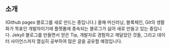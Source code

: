 
## 소개

(Github pages 블로그를 새로 만드는 중입니다.) 올해 머신러닝, 블록체인, Git의 생활화가 목표인 개발자이기에 플랫폼에 종속되는 블로그가 싫어 새로 만들고 있는 중입니다. Jekyll 블로그를 만들면서 얻은 Tip, 개발자로 경험하고 깨달았던 것들, 그리고 데이터 사이언스까지 열심히 공부하여 많은 글을 공유할 예정입니다. 

